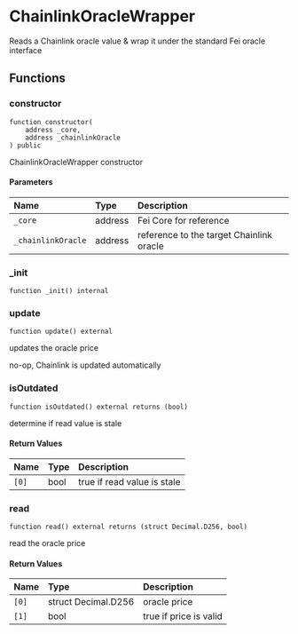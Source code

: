 # ChainlinkOracleWrapper

Reads a Chainlink oracle value & wrap it under the standard Fei oracle interface

## Functions

### constructor

```solidity
function constructor(
    address _core,
    address _chainlinkOracle
) public
```

ChainlinkOracleWrapper constructor

#### Parameters

| Name | Type | Description |
| :--- | :--- | :---------- |
| `_core` | address | Fei Core for reference |
| `_chainlinkOracle` | address | reference to the target Chainlink oracle |

### _init

```solidity
function _init() internal
```

### update

```solidity
function update() external
```

updates the oracle price

no-op, Chainlink is updated automatically

### isOutdated

```solidity
function isOutdated() external returns (bool)
```

determine if read value is stale

#### Return Values

| Name | Type | Description |
| :--- | :--- | :---------- |
| `[0]` | bool | true if read value is stale |

### read

```solidity
function read() external returns (struct Decimal.D256, bool)
```

read the oracle price

#### Return Values

| Name | Type | Description |
| :--- | :--- | :---------- |
| `[0]` | struct Decimal.D256 | oracle price |
| `[1]` | bool | true if price is valid |

